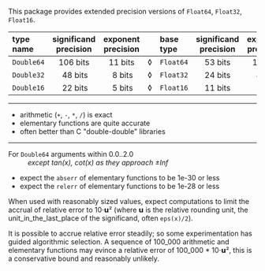 This package provides extended precision versions of `Float64`, `Float32`, `Float16`.

| type name   | significand precision | exponent precision | | base type |significand precision  | exponent precision |
|:------------|:---------------------:|:------------------:|-|:----------|:---------------------:|:------------------:|
| `Double64`  | 106 bits              | 11 bits            |◊| `Float64` | 53 bits               | 11 bits            |
| `Double32`  | &nbsp;48 bits         | &nbsp;8 bits       |◊| `Float32` | 24 bits               | &nbsp;8 bits       |
| `Double16`  | &nbsp;22 bits         | &nbsp;5 bits       |◊| `Float16` | 11 bits               | &nbsp;5 bits       |

----

- arithmetic (`+`, `-`, `*`, `/`) is exact
- elementary functions are quite accurate
- often better than C "double-double" libraries

----

For `Double64` arguments within 0.0..2.0   
&nbsp; &nbsp; &nbsp; &nbsp; &nbsp; _except tan(x), cot(x) as they approach ±Inf_
- expect the `abserr` of elementary functions to be 1e-30 or less
- expect the `relerr` of elementary functions to be 1e-28 or less

When used with reasonably sized values, expect computations to limit the accrual of relative error to 10⋅𝘂²
(where 𝘂 is the relative rounding unit, the unit_in_the_last_place of the significand, often `eps(x)/2`).

It is possible to accrue relative error steadily; so some experimentation has guided algorithmic selection.
A sequence of 100_000 arithmetic and elementary functions may evince a relative error of 100_000 * 10⋅𝘂²,
this is a conservative bound and reasonably unlikely.
